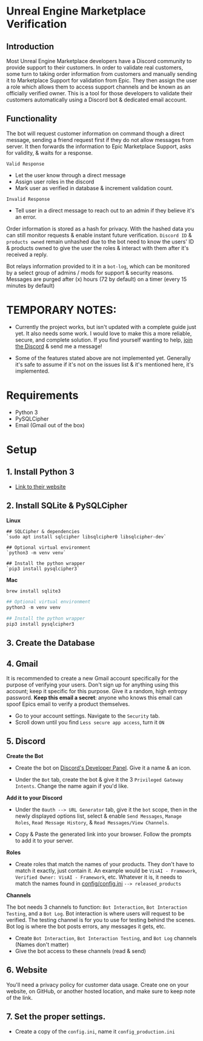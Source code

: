 # Unreal Engine Marketplace Verification
## Introduction
Most Unreal Engine Marketplace developers have a Discord community to provide support to their customers. In order to validate real customers, some turn to taking order information from customers and manually sending it to Marketplace Support for validation from Epic. They then assign the user a role which allows them to access support channels and be known as an officially verified owner. This is a tool for those developers to validate their customers automatically using a Discord bot & dedicated email account. 

## Functionality
The bot will request customer information on command though a direct message, sending a friend request first if they do not allow messages from server. It then forwards the information to Epic Marketplace Support, asks for validity, & waits for a response. 

`Valid Response`
- Let the user know through a direct message
- Assign user roles in the discord
- Mark user as verified in database & increment validation count. 

`Invalid Response` 
- Tell user in a direct message to reach out to an admin if they believe it's an error. 

Order information is stored as a hash for privacy. With the hashed data you can still monitor requests & enable instant future verification. `Discord ID` & `products owned` remain unhashed due to the bot need to know the users' ID & products owned to give the user the roles & interact with them after it's received a reply. 

Bot relays information provided to it in a `bot-log`, which can be monitored by a select group of admins / mods for support & security reasons. Messages are purged after (x) hours (72 by default) on a timer (every 15 minutes by default)

# TEMPORARY NOTES:

- Currently the project works, but isn't updated with a complete guide just yet. It also needs some work. I would love to make this a more reliable, secure, and complete solution. If you find yourself wanting to help, [join the Discord](https://discord.gg/FEnDUZ7rNK) & send me a message!

- Some of the features stated above are not implemented yet. Generally it's safe to assume if it's not on the issues list & it's mentioned here, it's implemented.

# Requirements
- Python 3
- PySQLCipher
- Email (Gmail out of the box)

# Setup

## 1. Install Python 3
- [Link to their website](https://www.python.org/download/releases/3.0/)

## 2. Install SQLite & PySQLCipher

**Linux**
```
## SQLCipher & dependencies
`sudo apt install sqlcipher libsqlcipher0 libsqlcipher-dev`

## Optional virtual environment
`python3 -m venv venv`

## Install the python wrapper
`pip3 install pysqlcipher3`
```

**Mac**
```py
brew install sqlite3

## Optional virtual environment
python3 -m venv venv

## Install the python wrapper
pip3 install pysqlcipher3
```

## 3. Create the Database

## 4. Gmail
It is recommended to create a new Gmail account specifically for the purpose of verifying your users. Don't sign up for anything using this account; keep it specific for this purpose. Give it a random, high entropy password. **Keep this email a secret**: anyone who knows this email can spoof Epics email to verify a product themselves. 

- Go to your account settings. Navigate to the `Security` tab. 
- Scroll down until you find `Less secure app access`, turn it `ON`

## 5. Discord
**Create the Bot**
- Create the bot on [Discord's Developer Panel](https://discord.com/developers/applications). Give it a name & an icon. 

- Under the `Bot` tab, create the bot & give it the 3 `Privileged Gateway Intents`. Change the name again if you'd like. 


**Add it to your Discord**
- Under the `0auth --> URL Generator` tab, give it the `bot` scope, then in the newly displayed options list, select & enable `Send Messages`, `Manage Roles`, `Read Message History`, & `Read Messages/View Channels`. 

- Copy & Paste the generated link into your browser. Follow the prompts to add it to your server. 

**Roles**
- Create roles that match the names of your products. They don't have to match it exactly, just contain it. An example would be `VisAI - Framework`, `Verified Owner: VisAI - Framework`, etc. Whatever it is, it needs to match the names found in [config/config.ini](https://github.com/Visualistic-Studios/Unreal-Marketplace-Verification/blob/main/config/config.ini) `--> released_products`


**Channels**

The bot needs 3 channels to function: `Bot Interaction`, `Bot Interaction Testing`, and a `Bot Log`. Bot interaction is where users will request to be verified. The testing channel is for you to use for testing behind the scenes. Bot log is where the bot posts errors, any messages it gets, etc. 

- Create `Bot Interaction`, `Bot Interaction Testing`, and `Bot Log` channels (Names don't matter)
- Give the bot access to these channels (read & send)

## 6. Website
You'll need a privacy policy for customer data usage. Create one on your website, on GitHub, or another hosted location, and make sure to keep note of the link. 

## 7. Set the proper settings. 

- Create a copy of the `config.ini`, name it `config_production.ini`

